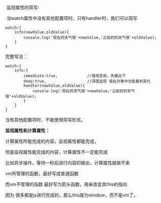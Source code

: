 ​	监视属性的简写:

​			当watch属性中没有其他配置项时，只有handler时，我们可以简写

```vue
watch:{
	info(newValue,oldValue){
		console.log('现在的天气很'+newValue,'之前的的天气很'+oldValue);
	}
}
```

完整写法：

```
watch:{
	info:{
		immediate:true,				//值改变前，先输出下
		deep:true,					//深度监视 值在对象中也能看到变化
		handler(newValue,oldValue){
			console.log('现在的天气很'+newValue,'之前的的天气很'+oldValue);
		}
	}
}
```

当有其他配置项时，不能使用简写形式。



**监视属性和计算属性：**

计算属性所能完成的内容，监视属性都能完成，

但是监视属性能完成的内容，计算属性不一定能完成

比如异步操作，等待一秒后进行内容的输出，计算属性就做不来



vm所管理的函数，最好写成普通函数

而vm不管理的函数 最好写为箭头函数，用来改变其this的指向

因为 很多都是js进行完成的，那么this就为window，而不是vm了。









